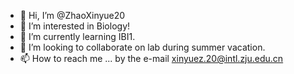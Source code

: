 - 👋 Hi, I’m @ZhaoXinyue20
- 👀 I’m interested in Biology!
- 🌱 I’m currently learning IBI1.
- 💞️ I’m looking to collaborate on lab during summer vacation.
- 📫 How to reach me ... by the e-mail xinyuez.20@intl.zju.edu.cn

<!---
ZhaoXinyue20/ZhaoXinyue20 is a ✨ special ✨ repository because its `README.md` (this file) appears on your GitHub profile.
You can click the Preview link to take a look at your changes.
--->
